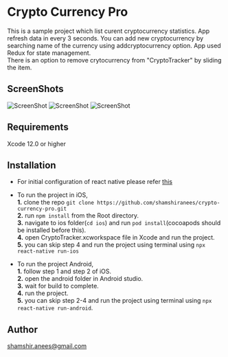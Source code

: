 # Crypto Currency Pro
This is a sample project which list curent cryptocurrency statistics. App refresh data in every 3 seconds. You can add new cryptocurrency by searching name of the currency using addcryptocurrency option. App used Redux for state management.<br>
There is an option to remove crytocurrency from "CryptoTracker" by sliding the item.

## ScreenShots

![ScreenShot](https://github.com/shamshiranees/crypto-currency-pro/blob/main/screenshot1.png)
![ScreenShot](https://github.com/shamshiranees/crypto-currency-pro/blob/main/screenshot2.png)
![ScreenShot](https://github.com/shamshiranees/crypto-currency-pro/blob/main/screenshot3.png)


## Requirements

Xcode 12.0 or higher

## Installation

* For initial configuration of react native please refer [this](https://reactnative.dev/docs/environment-setup)
* To run the project in iOS, <br>
    **1.** clone the repo `git clone https://github.com/shamshiranees/crypto-currency-pro.git`<br>
    **2.** run `npm install` from the Root directory.<br>
    **3.** navigate to ios folder(`cd ios`) and run `pod install`(cocoapods should be installed before this).<br>
    **4.** open CryptoTracker.xcworkspace file in Xcode and run the project.<br>
    **5.** you can skip step 4 and run the project using terminal using `npx react-native run-ios`<br>


* To run the project Android,<br> 
    **1.** follow step 1 and step 2 of iOS.<br>
    **2.** open the android folder in Android studio.<br>
    **3.** wait for build to complete.<br>
    **4.** run the project.<br>
    **5.** you can skip step 2-4 and run the project using terminal using `npx react-native run-android`.<br>



## Author
 shamshir.anees@gmail.com